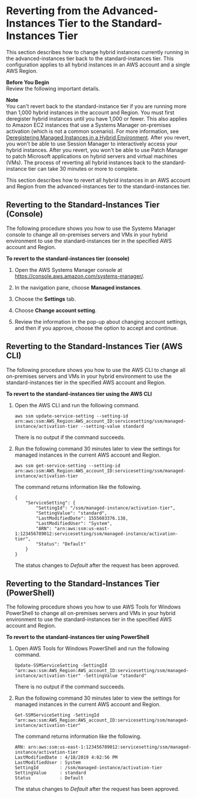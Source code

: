 # Reverting from the Advanced\-Instances Tier to the Standard\-Instances Tier<a name="systems-manager-managed-instances-advanced-reverting"></a>

This section describes how to change hybrid instances currently running in the advanced\-instances tier back to the standard\-instances tier\. This configuration applies to all hybrid instances in an AWS account and a single AWS Region\.

**Before You Begin**  
Review the following important details\.

**Note**  
You can't revert back to the standard\-instance tier if you are running more than 1,000 hybrid instances in the account and Region\. You must first deregister hybrid instances until you have 1,000 or fewer\. This also applies to Amazon EC2 instances that use a Systems Manager on\-premises activation \(which is not a common scenario\)\. For more information, see [Deregistering Managed Instances in a Hybrid Environment](systems-manager-managed-instances-advanced-deregister.md)\.
After you revert, you won't be able to use Session Manager to interactively access your hybrid instances\.
After you revert, you won't be able to use Patch Manager to patch Microsoft applications on hybrid servers and virtual machines \(VMs\)\.
The process of reverting all hybrid instances back to the standard\-instance tier can take 30 minutes or more to complete\.

This section describes how to revert all hybrid instances in an AWS account and Region from the advanced\-instances tier to the standard\-instances tier\.

## Reverting to the Standard\-Instances Tier \(Console\)<a name="systems-manager-managed-instances-advanced-reverting-console"></a>

The following procedure shows you how to use the Systems Manager console to change all on\-premises servers and VMs in your hybrid environment to use the standard\-instances tier in the specified AWS account and Region\.

**To revert to the standard\-instances tier \(console\)**

1. Open the AWS Systems Manager console at [https://console\.aws\.amazon\.com/systems\-manager/](https://console.aws.amazon.com/systems-manager/)\.

1. In the navigation pane, choose **Managed instances**\.

1. Choose the **Settings** tab\.

1. Choose **Change account setting**\.

1. Review the information in the pop\-up about changing account settings, and then if you approve, choose the option to accept and continue\.

## Reverting to the Standard\-Instances Tier \(AWS CLI\)<a name="systems-manager-managed-instances-advanced-reverting-cli"></a>

The following procedure shows you how to use the AWS CLI to change all on\-premises servers and VMs in your hybrid environment to use the standard\-instances tier in the specified AWS account and Region\.

**To revert to the standard\-instances tier using the AWS CLI**

1. Open the AWS CLI and run the following command\.

   ```
   aws ssm update-service-setting --setting-id arn:aws:ssm:AWS_Region:AWS_account_ID:servicesetting/ssm/managed-instance/activation-tier --setting-value standard
   ```

   There is no output if the command succeeds\.

1. Run the following command 30 minutes later to view the settings for managed instances in the current AWS account and Region\.

   ```
   aws ssm get-service-setting --setting-id arn:aws:ssm:AWS_Region:AWS_account_ID:servicesetting/ssm/managed-instance/activation-tier
   ```

   The command returns information like the following\.

   ```
   {
       "ServiceSetting": {
           "SettingId": "/ssm/managed-instance/activation-tier",
           "SettingValue": "standard",
           "LastModifiedDate": 1555603376.138,
           "LastModifiedUser": "System",
           "ARN": "arn:aws:ssm:us-east-1:123456789012:servicesetting/ssm/managed-instance/activation-tier",
           "Status": "Default"
       }
   }
   ```

   The status changes to *Default* after the request has been approved\.

## Reverting to the Standard\-Instances Tier \(PowerShell\)<a name="systems-manager-managed-instances-advanced-reverting-ps"></a>

The following procedure shows you how to use AWS Tools for Windows PowerShell to change all on\-premises servers and VMs in your hybrid environment to use the standard\-instances tier in the specified AWS account and Region\.

**To revert to the standard\-instances tier using PowerShell**

1. Open AWS Tools for Windows PowerShell and run the following command\.

   ```
   Update-SSMServiceSetting -SettingId "arn:aws:ssm:AWS_Region:AWS_account_ID:servicesetting/ssm/managed-instance/activation-tier" -SettingValue "standard"
   ```

   There is no output if the command succeeds\.

1. Run the following command 30 minutes later to view the settings for managed instances in the current AWS account and Region\.

   ```
   Get-SSMServiceSetting -SettingId "arn:aws:ssm:AWS_Region:AWS_account_ID:servicesetting/ssm/managed-instance/activation-tier"
   ```

   The command returns information like the following\.

   ```
   ARN: arn:aws:ssm:us-east-1:123456789012:servicesetting/ssm/managed-instance/activation-tier
   LastModifiedDate : 4/18/2019 4:02:56 PM
   LastModifiedUser : System
   SettingId        : /ssm/managed-instance/activation-tier
   SettingValue     : standard
   Status           : Default
   ```

   The status changes to *Default* after the request has been approved\.